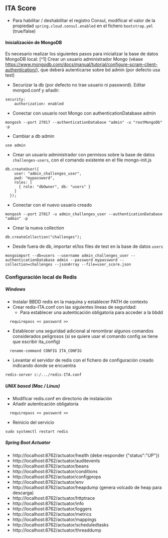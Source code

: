 
## ITA Score

* Para habilitar / deshabilitar el registro Consul, modificar el valor de la propiedad `spring.cloud.consul.enabled` en el fichero `bootstrap.yml` (true/false)

#### Inicialización de MongoDB

Es necesario realizar los siguientes pasos para inicializar la base de datos MongoDB local:
[^1] Crear un usuario administrador Mongo (véase https://www.mongodb.com/docs/manual/tutorial/configure-scram-client-authentication/), que deberá autenticarse sobre bd admin (por defecto usa test)
- Securizar la db (por defecto no trae usuario ni password). Editar mongod.conf y añadir:
```
security:
    authorization: enabled
```
- Conectar con usuario root Mongo con authenticationDatabase admin
```
mongosh --port 27017 --authenticationDatabase "admin" -u "rootMongoDb" -p
```
- Cambiar a db admin
```
use admin
```
- Crear un usuario administrador con permisos sobre la base de datos `challenges-users`, con el comando existente en el file mongo-init.js
```
db.createUser({
    user: "admin_challenges_user",
    pwd: "mypassword",
    roles: [
      { role: "dbOwner", db: "users" }
    ]
  });
```
- Conectar con el nuevo usuario creado
```
mongosh --port 27017 -u admin_challenges_user --authenticationDatabase "admin" -p
```
- Crear la nueva collection
```
db.createCollection("challenges");
```
- Desde fuera de db, importar el/los files de test en la base de datos `users`
```
mongoimport --db=users --username admin_challenges_user --authenticationDatabase admin --password mypassword --collection=challenges --jsonArray --file=user_score.json
```

### Configuración local de Redis 

##### Windows

- Instalar BBDD redis en la maquina y establecer PATH de contexto
- Crear redis-ITA.conf con las siguientes lineas de seguridad:
  - Para establecer una autenticación obligatoria para acceder a la bbdd  

```
  requirepass << password >>
```    

  - Establecer una seguridad adicional al renombrar algunos comandos considerados peligrosos (si se quiere usar el comando config se tiene que escribir ita_config)

```
  rename-command CONFIG ITA_CONFIG
```   

- Levantar el servidor de redis con el fichero de configuración creado indicando donde se encuentra

```
redis-server c:/.../redis-ITA.conf
```

##### UNIX based (Mac / Linux)

- Modificar redis.conf en directorio de instalación
- Añadir autenticación obligatoria
```
  requirepass << password >>
``` 
- Reinicio del servicio
```
sudo systemctl restart redis
```



##### Spring Boot Actuator

- http://localhost:8762/actuator/health (debe responder {"status":"UP"})
- http://localhost:8762/actuator/auditevents
- http://localhost:8762/actuator/beans
- http://localhost:8762/actuator/conditions
- http://localhost:8762/actuator/configprops
- http://localhost:8762/actuator/env
- http://localhost:8762/actuator/heapdump (genera volcado de heap para descarga)
- http://localhost:8762/actuator/httptrace
- http://localhost:8762/actuator/info
- http://localhost:8762/actuator/loggers
- http://localhost:8762/actuator/metrics
- http://localhost:8762/actuator/mappings
- http://localhost:8762/actuator/scheduledtasks
- http://localhost:8762/actuator/threaddump
